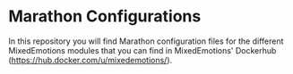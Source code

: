 # Marathon Configurations
In this repository you will find Marathon configuration files for the different MixedEmotions modules that you can find in MixedEmotions' Dockerhub (https://hub.docker.com/u/mixedemotions/).

